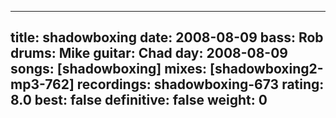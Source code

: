 
---
title: shadowboxing
date: 2008-08-09
bass:	Rob
drums:	Mike
guitar:	Chad
day: 2008-08-09
songs: [shadowboxing]
mixes: [shadowboxing2-mp3-762]
recordings: shadowboxing-673
rating: 8.0
best: false
definitive: false
weight: 0
---
